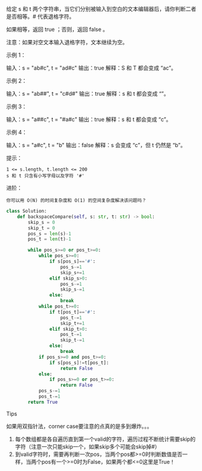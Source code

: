 给定 s 和 t 两个字符串，当它们分别被输入到空白的文本编辑器后，请你判断二者是否相等。# 代表退格字符。

如果相等，返回 true ；否则，返回 false 。

注意：如果对空文本输入退格字符，文本继续为空。

 

示例 1：

输入：s = "ab#c", t = "ad#c"
输出：true
解释：S 和 T 都会变成 “ac”。

示例 2：

输入：s = "ab##", t = "c#d#"
输出：true
解释：s 和 t 都会变成 “”。

示例 3：

输入：s = "a##c", t = "#a#c"
输出：true
解释：s 和 t 都会变成 “c”。

示例 4：

输入：s = "a#c", t = "b"
输出：false
解释：s 会变成 “c”，但 t 仍然是 “b”。

 

提示：

    1 <= s.length, t.length <= 200
    s 和 t 只含有小写字母以及字符 '#'

 



进阶：

    你可以用 O(N) 的时间复杂度和 O(1) 的空间复杂度解决该问题吗？



```python
class Solution:
    def backspaceCompare(self, s: str, t: str) -> bool:
        skip_s = 0 
        skip_t = 0 
        pos_s = len(s)-1
        pos_t = len(t)-1

        while pos_s>=0 or pos_t>=0:
            while pos_s>=0:
                if s[pos_s]=='#':
                    pos_s-=1
                    skip_s+=1
                elif skip_s>0:
                    pos_s-=1
                    skip_s-=1
                else:
                    break 
            while pos_t>=0:
                if t[pos_t]=='#':
                    pos_t-=1
                    skip_t+=1
                elif skip_t>0:
                    pos_t-=1
                    skip_t-=1 
                else:
                    break 
            if pos_s>=0 and pos_t>=0:
                if s[pos_s]!=t[pos_t]:
                    return False 
            else:
                if pos_s>=0 or pos_t>=0:
                    return False 
            pos_s-=1 
            pos_t-=1
        return True
```



Tips

如果用双指针法，corner case要注意的点真的是多到爆炸。。。

1. 每个数组都是各自遍历直到第一个valid的字符，遍历过程不断统计需要skip的字符（注意一次只能skip一个，如果skip多个可能会skip掉#）
2. 到valid字符时，需要再判断一次pos，当两个pos都>=0时判断数值是否一样，当两个pos有一个>=0时为False，如果两个都<=0这里是True！
